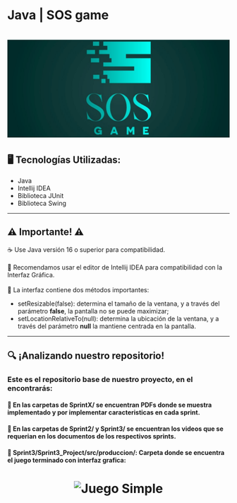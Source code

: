 # Java | SOS game

<h1 align="center">
  <img src="https://raw.githubusercontent.com/carlosgian/Practica1-C3S2/master/files/Logo.jpeg" alt="Logo SOS">
</h1>



## 🖥️ Tecnologías Utilizadas:

- Java
- Intellij IDEA
- Biblioteca JUnit
- Biblioteca Swing

---
## ⚠️ Importante! ⚠️

☕ Use Java versión 16 o superior para compatibilidad. </br></br>
📝 Recomendamos usar el editor de Intellij IDEA para compatibilidad con la Interfaz Gráfica. </br></br>
🎨 La interfaz contiene dos métodos importantes:
- setResizable(false): determina el tamaño de la ventana, y a través del parámetro <strong>false</strong>, la pantalla no se puede maximizar;
- setLocationRelativeTo(null): determina la ubicación de la ventana, y a través del parámetro <strong>null</strong> la mantiene centrada en la pantalla.
---

## 🔍 ¡Analizando nuestro repositorio!

### Este es el repositorio base de nuestro proyecto, en el encontrarás:
#### 🔹 En las carpetas de SprintX/ se encuentran PDFs donde se muestra implementado y por implementar caracteristicas en cada sprint.
#### 🔹 En las carpetas de Sprint2/ y Sprint3/ se encuentran los videos que se requerian en los documentos de los respectivos sprints.
#### 🔹 Sprint3/Sprint3_Project/src/produccion/: Carpeta donde se encuentra el juego terminado con interfaz grafica:
<h1 align="center">
  <img src="https://raw.githubusercontent.com/carlosgian/Practica1-C3S2/master/files/Gif_Juego.gif" alt="Juego Simple">
</h1>
